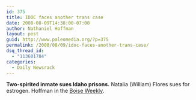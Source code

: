 ```yaml
---
id: 375
title: IDOC faces another trans case
date: 2008-08-09T14:38:00-07:00
author: Nathaniel Hoffman
layout: post
guid: http://www.paleomedia.org/?p=375
permalink: /2008/08/09/idoc-faces-another-trans-case/
dsq_thread_id:
  - "113601784"
categories:
  - Daily Newsrack
---
```

**Two-spirited inmate sues Idaho prisons.** Natalia (William) Flores sues for estrogen. Hoffman in the [Boise Weekly](http://www.boiseweekly.com/gyrobase/Content?oid=oid%3A316356).